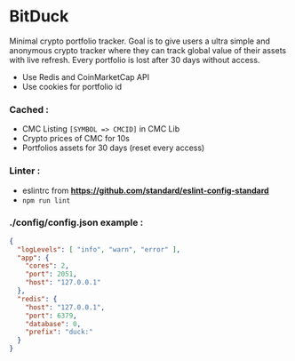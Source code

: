 # BitDuck
Minimal crypto portfolio tracker. Goal is to give users a ultra simple
and anonymous crypto tracker where they can track global value of their
assets with live refresh.
Every portfolio is lost after 30 days without access.
- Use Redis and CoinMarketCap API
- Use cookies for portfolio id
### Cached :
- CMC Listing `[SYMBOL => CMCID]` in CMC Lib
- Crypto prices of CMC for 10s
- Portfolios assets for 30 days (reset every access)
### Linter :
- eslintrc from **https://github.com/standard/eslint-config-standard**
- `npm run lint`
### ./config/config.json example :
````json
{
  "logLevels": [ "info", "warn", "error" ],
  "app": {
    "cores": 2,
    "port": 2051,
    "host": "127.0.0.1"
  },
  "redis": {
    "host": "127.0.0.1",
    "port": 6379,
    "database": 0,
    "prefix": "duck:"
  }
}
````
